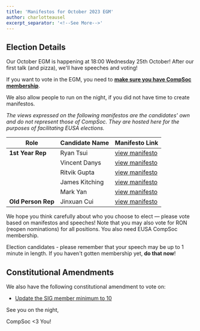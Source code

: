 ```yaml
---
title: 'Manifestos for October 2023 EGM'
author: charlotteausel
excerpt_separator: '<!--See More-->'
---
```


## Election Details

Our October EGM is happening at 18:00 Wednesday 25th October! After our first talk (and pizza), we'll have speeches and voting!

If you want to vote in the EGM, you need to **[make sure you have CompSoc membership](/join)**.

We also allow people to run on the night, if you did not have time to create manifestos.

_The views expressed on the following manifestos are the candidates' own and do not represent those of CompSoc. They are hosted here for the purposes of facilitating EUSA elections._

<!--See More-->

| Role               | Candidate Name | Manifesto Link                                                                                       |
| ------------------ | -------------- | ---------------------------------------------------------------------------------------------------- |
| **1st Year Rep**   | Ryan Tsui      | [view manifesto](https://drive.google.com/file/d/1XqyKkdVJPgW9In7TrW9RL7GwYVBFNqtb/view?usp=sharing) |
|                    | Vincent Danys  | [view manifesto](https://drive.google.com/file/d/1-zB6kSdMOCM4XiKn8Sylo-EI26xXA_MJ/view?usp=sharing) |
|                    | Ritvik Gupta   | [view manifesto](https://drive.google.com/file/d/1rfOn63mEQlcz_BfjI4MXJsyso-Onu9b0/view?usp=sharing) |
|                    | James Kitching | [view manifesto](https://drive.google.com/file/d/1jJvSBAz9RxU5jlcW0ZmcbqnpEFfLelGQ/view?usp=sharing) |
|                    | Mark Yan       | [view manifesto](https://drive.google.com/file/d/1JAbXcQUIAuI5G6MvHOHZ98vyCd-_-kC6/view?usp=sharing) |
| **Old Person Rep** | Jinxuan Cui    | [view manifesto](https://drive.google.com/file/d/1ELAaboR2GPQ-GMoR1DSlyIxD-EnrgTlu/view?usp=sharing) |

We hope you think carefully about who you choose to elect — please vote based on manifestos and speeches! Note that you may also vote for RON (reopen nominations) for all positions. You also need EUSA CompSoc membership.

Election candidates - please remember that your speech may be up to 1 minute in length. If you haven't gotten membership yet, **do that now**!

## Constitutional Amendments

We also have the following constitutional amendment to vote on:

- [Update the SIG member minimum to 10](https://github.com/compsoc-edinburgh/constitution/pull/40)

See you on the night,

CompSoc <3 You!
